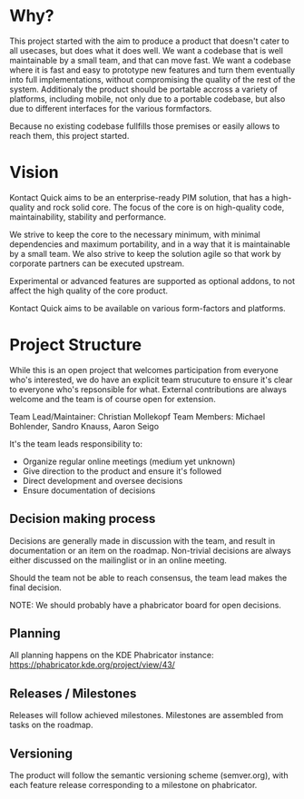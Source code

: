 # Why?
This project started with the aim to produce a product that doesn't cater to all usecases, but does what it does well.
We want a codebase that is well maintainable by a small team, and that can move fast.
We want a codebase where it is fast and easy to prototype new features and turn them eventually into full implementations, without compromising the quality of the rest of the system. Additionaly the product should be portable accross a variety of platforms, including mobile, not only due to a portable codebase, but also due to different interfaces for the various formfactors.

Because no existing codebase fullfills those premises or easily allows to reach them, this project started.

# Vision
Kontact Quick aims to be an enterprise-ready PIM solution, that has a high-quality and rock solid core. The focus of the core is on high-quality code, maintainability, stability and performance.

We strive to keep the core to the necessary minimum, with minimal dependencies and maximum portability, and in a way that it is maintainable by a small team.
We also strive to keep the solution agile so that work by corporate partners can be executed upstream.

Experimental or advanced features are supported as optional addons, to not affect the high quality of the core product.

Kontact Quick aims to be available on various form-factors and platforms.

# Project Structure
While this is an open project that welcomes participation from everyone who's interested, we do have an explicit team strucuture to ensure it's clear to everyone who's repsonsible for what. External contributions are always welcome and the team is of course open for extension.

Team Lead/Maintainer: Christian Mollekopf
Team Members: Michael Bohlender, Sandro Knauss, Aaron Seigo

It's the team leads responsibility to:

* Organize regular online meetings (medium yet unknown)
* Give direction to the product and ensure it's followed
* Direct development and oversee decisions
* Ensure documentation of decisions

## Decision making process
Decisions are generally made in discussion with the team, and result in documentation or an item on the roadmap. Non-trivial decisions are always either discussed on the mailinglist or in an online meeting.

Should the team not be able to reach consensus, the team lead makes the final decision.

NOTE: We should probably have a phabricator board for open decisions.

## Planning
All planning happens on the KDE Phabricator instance: https://phabricator.kde.org/project/view/43/

## Releases / Milestones
Releases will follow achieved milestones. Milestones are assembled from tasks on the roadmap.

## Versioning
The product will follow the semantic versioning scheme (semver.org), with each feature release corresponding to a milestone on phabricator.

